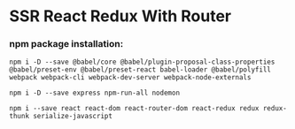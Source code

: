 # SSR React Redux With Router

### npm package installation:

```
npm i -D --save @babel/core @babel/plugin-proposal-class-properties @babel/preset-env @babel/preset-react babel-loader @babel/polyfill webpack webpack-cli webpack-dev-server webpack-node-externals

npm i -D --save express npm-run-all nodemon

npm i --save react react-dom react-router-dom react-redux redux redux-thunk serialize-javascript


```
